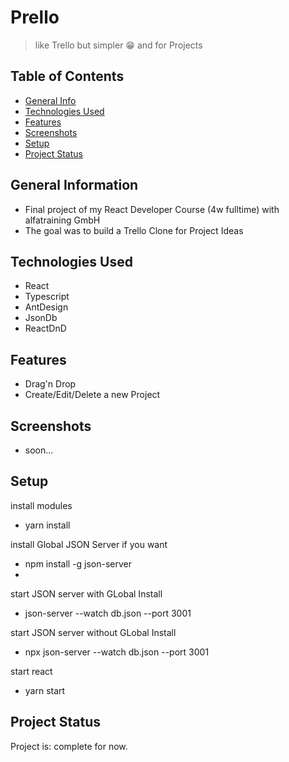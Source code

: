 

# Prello
> like Trello but simpler 😁 and for Projects
> 
## Table of Contents
* [General Info](#general-information)
* [Technologies Used](#technologies-used)
* [Features](#features)
* [Screenshots](#screenshots)
* [Setup](#setup)
* [Project Status](#project-status)
<!-- * [License](#license) -->


## General Information
- Final project of my React Developer Course (4w fulltime) with alfatraining GmbH
- The goal was to build a Trello Clone for Project Ideas
<!-- You don't have to answer all the questions - just the ones relevant to your project. -->


## Technologies Used
- React
- Typescript
- AntDesign
- JsonDb
- ReactDnD


## Features
- Drag'n Drop
- Create/Edit/Delete a new Project


## Screenshots
- soon...


## Setup
install modules
- yarn install

install Global JSON Server if you want
- npm install -g json-server
- 
start JSON server with GLobal Install
- json-server --watch db.json --port 3001

start JSON server without GLobal Install
- npx json-server --watch db.json --port 3001

start react
- yarn start


## Project Status
Project is: complete for now.
